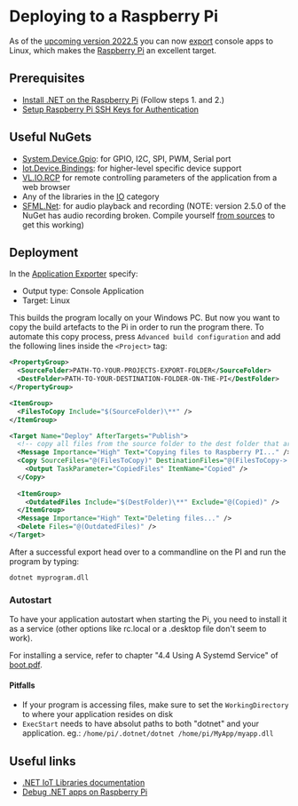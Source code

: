 # Deploying to a Raspberry Pi

As of the [upcoming version 2022.5](../../changelog/2022.5.md) you can now [export](../hde/exporting.md) console apps to Linux, which makes the [Raspberry Pi](https://www.raspberrypi.com/) an excellent target. 

## Prerequisites 
- [Install .NET on the Raspberry Pi](https://learn.microsoft.com/en-us/dotnet/iot/deployment#deploying-a-framework-dependent-app) (Follow steps 1. and 2.)
- [Setup Raspberry Pi SSH Keys for Authentication](https://pimylifeup.com/raspberry-pi-ssh-keys/)

## Useful NuGets
- [System.Device.Gpio](https://www.nuget.org/packages/System.Device.Gpio): for GPIO, I2C, SPI, PWM, Serial port
- [Iot.Device.Bindings](https://www.nuget.org/packages/Iot.Device.Bindings): for higher-level specific device support
- [VL.IO.RCP](https://www.nuget.org/packages/VL.IO.RCP) for remote controlling parameters of the application from a web browser
- Any of the libraries in the [IO](../libraries/io.md) category
- [SFML.Net](https://www.nuget.org/packages/SFML.Net): for audio playback and recording (NOTE: version 2.5.0 of the NuGet has audio recording broken. Compile yourself [from sources](https://github.com/SFML/SFML.Net) to get this working)

## Deployment
In the [Application Exporter](../hde/exporting.md) specify:
- Output type: Console Application
- Target: Linux

This builds the program locally on your Windows PC. But now you want to copy the build artefacts to the Pi in order to run the program there. To automate this copy process, press ``Advanced build configuration`` and add the following lines inside the ``<Project>`` tag: 

```xml
<PropertyGroup>    
  <SourceFolder>PATH-TO-YOUR-PROJECTS-EXPORT-FOLDER</SourceFolder>
  <DestFolder>PATH-TO-YOUR-DESTINATION-FOLDER-ON-THE-PI</DestFolder>
</PropertyGroup>

<ItemGroup>
  <FilesToCopy Include="$(SourceFolder)\**" />
</ItemGroup>

<Target Name="Deploy" AfterTargets="Publish">
  <!-- copy all files from the source folder to the dest folder that are newer or don't exist in the dest folder -->
  <Message Importance="High" Text="Copying files to Raspberry PI..." />
  <Copy SourceFiles="@(FilesToCopy)" DestinationFiles="@(FilesToCopy->'$(DestFolder)\%(RecursiveDir)%(Filename)%(Extension)')" SkipUnchangedFiles="True">
    <Output TaskParameter="CopiedFiles" ItemName="Copied" />
  </Copy>
    
  <ItemGroup>
    <OutdatedFiles Include="$(DestFolder)\**" Exclude="@(Copied)" />
  </ItemGroup>
  <Message Importance="High" Text="Deleting files..." />
  <Delete Files="@(OutdatedFiles)" />
</Target>
```

After a successful export head over to a commandline on the PI and run the program by typing:

``dotnet myprogram.dll``

### Autostart
To have your application autostart when starting the Pi, you need to install it as a service (other options like rc.local or a .desktop file don't seem to work).

For installing a service, refer to chapter "4.4 Using A Systemd Service" of [boot.pdf](https://github.com/thagrol/Guides/blob/main/boot.pdf).

#### Pitfalls
- If your program is accessing files, make sure to set the ``WorkingDirectory`` to where your application resides on disk
- ``ExecStart`` needs to have absolut paths to both "dotnet" and your application. eg.: ``/home/pi/.dotnet/dotnet /home/pi/MyApp/myapp.dll`` 

## Useful links
- [.NET IoT Libraries documentation](https://learn.microsoft.com/en-us/dotnet/iot/)
- [Debug .NET apps on Raspberry Pi](https://learn.microsoft.com/en-us/dotnet/iot/debugging?source=recommendations)
